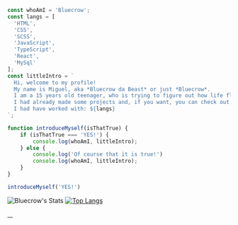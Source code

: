 ```javascript
const whoAmI = 'Bluecrow';
const langs = [
  'HTML', 
  'CSS', 
  'SCSS', 
  'JavaScript', 
  'TypeScript', 
  'React', 
  'MySql'
];
const littleIntro = `
  Hi, welcome to my profile!
  My name is Miguel, aka *Bluecrow da Beast* or just *Bluecrow*.
  I am a 15 years old teenager, who is trying to figure out how life flows.
  I had already made some projects and, if you want, you can check out here on my profile.
  I had have worked with: ${langs}
`;

function introduceMyself(isThatTrue) {
    if (isThatTrue === 'YES!') {
        console.log(whoAmI, littleIntro);
    } else {
        console.log('Of course that it is true!')
        console.log(whoAmI, littleIntro);
    }
}

introduceMyself('YES!')
```

![Bluecrow's Stats](https://github-readme-stats.vercel.app/api?username=bluecrowdev&count_private=true&hide=issues&show_icons=true&theme=tokyonight&bg_color=0D1B2A&title_color=3E75B0&border_color=1B263B&icon_color=174271&text_color=ffffff&locale=en&hide_title=true)
[![Top Langs](https://github-readme-stats.vercel.app/api/top-langs/?username=bluecrowdev&show_icons=true&theme=tokyonight&bg_color=0D1B2A&title_color=3E75B0&border_color=1B263B&icon_color=174271&text_color=ffffff&layout=compact&hide_title=true&locale=en)](https://github.com/anuraghazra/github-readme-stats)

<a href="https://www.instagram.com/bluecrow.dev/">
  <img align="center" src="" >
</a>
<a href="https://twitter.com/bluecrow_dev">
  <img align="center" src="" >
</a>
<a href="https://github.com/BluecrowDEV">
  <img align="center" src="" >
</a>
<a href="https://bluecrow.dev/">
  <img align="center" src="" >
</a>
